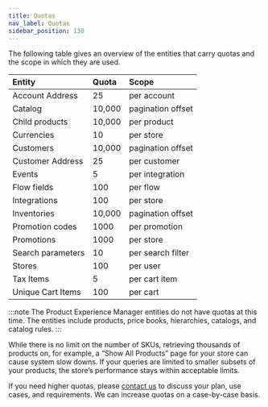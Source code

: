 ```yaml
---
title: Quotas
nav_label: Quotas
sidebar_position: 130
---
```


The following table gives an overview of the entities that carry quotas and the scope in which they are used.

| Entity | Quota | Scope |
| :--- | :--- | :--- |
| Account Address | 25 | per account |
| Catalog | 10,000 | pagination offset |
| Child products | 10,000 | per product |
| Currencies | 10 | per store |
| Customers | 10,000 | pagination offset |
| Customer Address | 25 | per customer |
| Events | 5 | per integration |
| Flow fields | 100 | per flow |
| Integrations | 100 | per store |
| Inventories | 10,000 | pagination offset |
| Promotion codes | 1000 | per promotion |
| Promotions | 1000 | per store |
| Search parameters | 10 | per search filter |
| Stores | 100 | per user |
| Tax Items | 5 | per cart item |
| Unique Cart Items | 100 | per cart |








:::note
The Product Experience Manager entities do not have quotas at this time. The entities include products, price books, hierarchies, catalogs, and catalog rules.
:::

While there is no limit on the number of SKUs, retrieving thousands of products on, for example, a “Show All Products” page for your store can cause system slow downs. If your queries are limited to smaller subsets of your products, the store’s performance stays within acceptable limits.

If you need higher quotas, please [contact us](https://www.elasticpath.com/contact-us) to discuss your plan, use cases, and requirements. We can increase quotas on a case-by-case basis.
